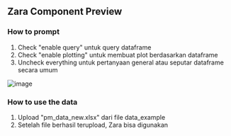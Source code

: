 ## Zara Component Preview

### How to prompt
1. Check "enable query" untuk query dataframe
2. Check "enable plotting" untuk membuat plot berdasarkan dataframe
3. Uncheck everything untuk pertanyaan general atau seputar dataframe secara umum

![image](https://github.com/nrasif/Zara-Geosurvai-Component-Preview/assets/64336363/cda4b393-8997-4b25-afa8-4ca54463ca99)

### How to use the data
1. Upload "pm_data_new.xlsx" dari file data_example
2. Setelah file berhasil terupload, Zara bisa digunakan

